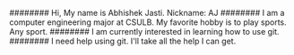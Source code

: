 ######## Hi, My name is Abhishek Jasti. Nickname: AJ
######## I am a computer engineering major at CSULB. My favorite hobby is to play sports. Any sport.
######## I am currently interested in learning how to use git. 
######## I need help using git. I'll take all the help I can get.

